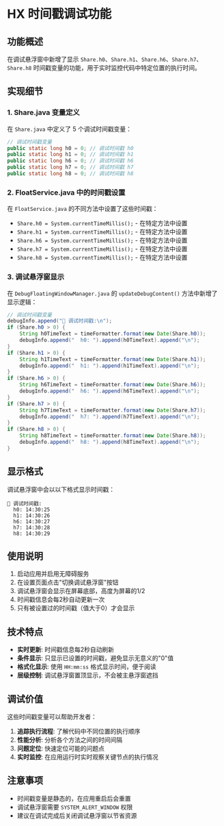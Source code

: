 # HX 时间戳调试功能

## 功能概述

在调试悬浮窗中新增了显示 `Share.h0`、`Share.h1`、`Share.h6`、`Share.h7`、`Share.h8` 时间戳变量的功能，用于实时监控代码中特定位置的执行时间。

## 实现细节

### 1. Share.java 变量定义

在 `Share.java` 中定义了 5 个调试时间戳变量：

```java
// 调试时间戳变量
public static long h0 = 0; // 调试时间戳 h0
public static long h1 = 0; // 调试时间戳 h1
public static long h6 = 0; // 调试时间戳 h6
public static long h7 = 0; // 调试时间戳 h7
public static long h8 = 0; // 调试时间戳 h8
```

### 2. FloatService.java 中的时间戳设置

在 `FloatService.java` 的不同方法中设置了这些时间戳：

- `Share.h0 = System.currentTimeMillis();` - 在特定方法中设置
- `Share.h1 = System.currentTimeMillis();` - 在特定方法中设置
- `Share.h6 = System.currentTimeMillis();` - 在特定方法中设置
- `Share.h7 = System.currentTimeMillis();` - 在特定方法中设置
- `Share.h8 = System.currentTimeMillis();` - 在特定方法中设置

### 3. 调试悬浮窗显示

在 `DebugFloatingWindowManager.java` 的 `updateDebugContent()` 方法中新增了显示逻辑：

```java
// 调试时间戳变量
debugInfo.append("🔧 调试时间戳:\n");
if (Share.h0 > 0) {
    String h0TimeText = timeFormatter.format(new Date(Share.h0));
    debugInfo.append("  h0: ").append(h0TimeText).append("\n");
}
if (Share.h1 > 0) {
    String h1TimeText = timeFormatter.format(new Date(Share.h1));
    debugInfo.append("  h1: ").append(h1TimeText).append("\n");
}
if (Share.h6 > 0) {
    String h6TimeText = timeFormatter.format(new Date(Share.h6));
    debugInfo.append("  h6: ").append(h6TimeText).append("\n");
}
if (Share.h7 > 0) {
    String h7TimeText = timeFormatter.format(new Date(Share.h7));
    debugInfo.append("  h7: ").append(h7TimeText).append("\n");
}
if (Share.h8 > 0) {
    String h8TimeText = timeFormatter.format(new Date(Share.h8));
    debugInfo.append("  h8: ").append(h8TimeText).append("\n");
}
```

## 显示格式

调试悬浮窗中会以以下格式显示时间戳：

```
🔧 调试时间戳:
  h0: 14:30:25
  h1: 14:30:26
  h6: 14:30:27
  h7: 14:30:28
  h8: 14:30:29
```

## 使用说明

1. 启动应用并启用无障碍服务
2. 在设置页面点击"切换调试悬浮窗"按钮
3. 调试悬浮窗会显示在屏幕底部，高度为屏幕的1/2
4. 时间戳信息会每2秒自动更新一次
5. 只有被设置过的时间戳（值大于0）才会显示

## 技术特点

- **实时更新**: 时间戳信息每2秒自动刷新
- **条件显示**: 只显示已设置的时间戳，避免显示无意义的"0"值
- **格式化显示**: 使用 `HH:mm:ss` 格式显示时间，便于阅读
- **层级控制**: 调试悬浮窗置顶显示，不会被主悬浮窗遮挡

## 调试价值

这些时间戳变量可以帮助开发者：

1. **追踪执行流程**: 了解代码中不同位置的执行顺序
2. **性能分析**: 分析各个方法之间的时间间隔
3. **问题定位**: 快速定位可能的问题点
4. **实时监控**: 在应用运行时实时观察关键节点的执行情况

## 注意事项

- 时间戳变量是静态的，在应用重启后会重置
- 调试悬浮窗需要 `SYSTEM_ALERT_WINDOW` 权限
- 建议在调试完成后关闭调试悬浮窗以节省资源 